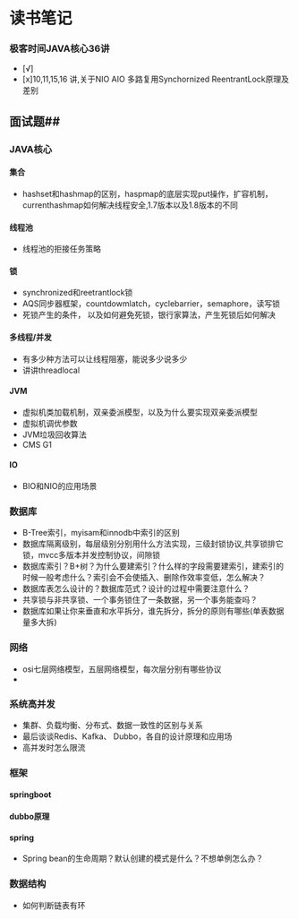 # 读书笔记
### 极客时间JAVA核心36讲
- [√]
- [x]10,11,15,16 讲,关于NIO AIO 多路复用Synchornized ReentrantLock原理及差别

## 面试题##

### JAVA核心
#### 集合
- hashset和hashmap的区别，haspmap的底层实现put操作，扩容机制，currenthashmap如何解决线程安全,1.7版本以及1.8版本的不同

#### 线程池
- 线程池的拒接任务策略

#### 锁
- synchronized和reetrantlock锁
- AQS同步器框架，countdowmlatch，cyclebarrier，semaphore，读写锁
- 死锁产生的条件， 以及如何避免死锁，银行家算法，产生死锁后如何解决

#### 多线程/并发
- 有多少种方法可以让线程阻塞，能说多少说多少
- 讲讲threadlocal

#### JVM
- 虚拟机类加载机制，双亲委派模型，以及为什么要实现双亲委派模型
- 虚拟机调优参数
- JVM垃圾回收算法
- CMS G1

#### IO
- BIO和NIO的应用场景

### 数据库
- B-Tree索引，myisam和innodb中索引的区别
- 数据库隔离级别，每层级别分别用什么方法实现，三级封锁协议,共享锁排它锁，mvcc多版本并发控制协议，间隙锁
- 数据库索引？B+树？为什么要建索引？什么样的字段需要建索引，建索引的时候一般考虑什么？索引会不会使插入、删除作效率变低，怎么解决？
- 数据库表怎么设计的？数据库范式？设计的过程中需要注意什么？
- 共享锁与非共享锁、一个事务锁住了一条数据，另一个事务能查吗？
- 数据库如果让你来垂直和水平拆分，谁先拆分，拆分的原则有哪些(单表数据量多大拆)

### 网络
- osi七层网络模型，五层网络模型，每次层分别有哪些协议
- 

### 系统高并发
- 集群、负载均衡、分布式、数据一致性的区别与关系
- 最后谈谈Redis、Kafka、 Dubbo，各自的设计原理和应用场
- 高并发时怎么限流

### 框架
#### springboot
#### dubbo原理
#### spring
- Spring bean的生命周期？默认创建的模式是什么？不想单例怎么办？

### 数据结构
- 如何判断链表有环
